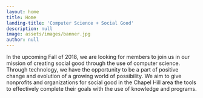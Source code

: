 ```yaml
---
layout: home
title: Home
landing-title: 'Computer Science + Social Good'
description: null
image: assets/images/banner.jpg
author: null
---
```


In the upcoming Fall of 2018, we are looking for members to join us in our mission of creating social good through the use of computer science. Through technology, we have the opportunity to be a part of positive change and evolution of a growing world of possibility. We aim to give nonprofits and organizations for social good in the Chapel Hill area the tools to effectively complete their goals with the use of knowledge and programs.
